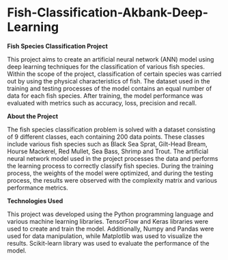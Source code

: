 # Fish-Classification-Akbank-Deep-Learning

**Fish Species Classification Project**

This project aims to create an artificial neural network (ANN) model using deep learning techniques for the classification of various fish species. Within the scope of the project, classification of certain species was carried out by using the physical characteristics of fish. The dataset used in the training and testing processes of the model contains an equal number of data for each fish species. After training, the model performance was evaluated with metrics such as accuracy, loss, precision and recall.

**About the Project**

The fish species classification problem is solved with a dataset consisting of 9 different classes, each containing 200 data points. These classes include various fish species such as Black Sea Sprat, Gilt-Head Bream, Hourse Mackerel, Red Mullet, Sea Bass, Shrimp and Trout. The artificial neural network model used in the project processes the data and performs the learning process to correctly classify fish species. During the training process, the weights of the model were optimized, and during the testing process, the results were observed with the complexity matrix and various performance metrics.

**Technologies Used**

This project was developed using the Python programming language and various machine learning libraries. TensorFlow and Keras libraries were used to create and train the model. Additionally, Numpy and Pandas were used for data manipulation, while Matplotlib was used to visualize the results. Scikit-learn library was used to evaluate the performance of the model.
